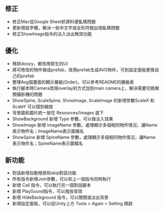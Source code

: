 ## 修正
-   修正Mac從Google Sheet抓資料便亂碼問題
-   更新預設字體，解決一些中文字或全形符號出現亂碼問題
-   修正ShowImage指令的淡入淡出無效功能

## 優化
-   移除doozy，都改用原生的UI
-   將可修改的物件做成prefab，改用prefab生成AVG物件，可到設定面板更換自己的prefab
-   整理Avg個畫面的顯示層級(Order)，可以參考README的層級表
-   執行腳本時Camera改用overlay的方式加到main camera上，解決需要切換開關攝影機的問題
-   ShowSpine, ScaleSpine, ShowImage, ScaleImage 的新增參數ScaleX 和 ScaleY 可以個別縮放
-   背景圖和圖片統一放在 Resources/Images 底下
-   ShowBackground 新增 Type 參數，可以做淡入效果
-   ShowImage 新增 ImageName 參數，處理顯示多個相同物件情況，讓Name表示物件名；ImageName表示圖檔名
-   ShowSpine 新增 SpineName 參數，處理顯示多個相同物件情況，讓Name表示物件名；SpineName表示圖檔名

## 新功能
-   對話新增自動撥放和skip對話功能
-   所有指令新增Join參數，可以和上一個指令同時執行
-   新增 Call 指令，可以執行另一個對話腳本
-   新增 PlaySound指令，可以撥放音效
-   新增 HideBackground 指令，可以關閉或淡出背景
-   新增設定面板，可以從Unity上方 Tools > Again > Setting 開啟

																			